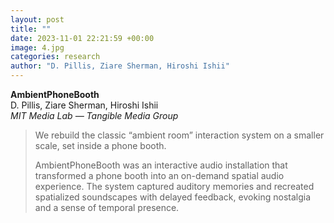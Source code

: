```yaml
---
layout: post
title: ""
date: 2023-11-01 22:21:59 +00:00
image: 4.jpg
categories: research
author: "D. Pillis, Ziare Sherman, Hiroshi Ishii"
---
```


**AmbientPhoneBooth**  
D. Pillis, Ziare Sherman, Hiroshi Ishii  
*MIT Media Lab — Tangible Media Group*
<blockquote>
  <p>
We rebuild the classic “ambient room” interaction system on a smaller scale, set inside a phone booth.

AmbientPhoneBooth was an interactive audio installation that transformed a phone booth into an on-demand spatial audio experience. The system captured auditory memories and recreated spatialized soundscapes with delayed feedback, evoking nostalgia and a sense of temporal presence.
  </p>
</blockquote>
